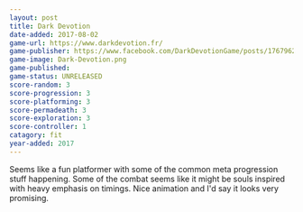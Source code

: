 ```yaml
---
layout: post
title: Dark Devotion
date-added: 2017-08-02
game-url: https://www.darkdevotion.fr/
game-publisher: https://www.facebook.com/DarkDevotionGame/posts/1767962763495393
game-image: Dark-Devotion.png
game-published:
game-status: UNRELEASED
score-random: 3
score-progression: 3
score-platforming: 3
score-permadeath: 3
score-exploration: 3
score-controller: 1
catagory: fit
year-added: 2017
---
```


Seems like a fun platformer with some of the common meta progression stuff happening.  Some of the combat seems like it might be souls inspired with heavy emphasis on timings. Nice animation and I'd say it looks very promising.
